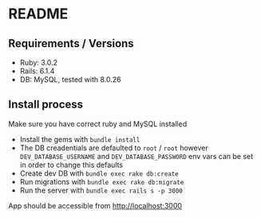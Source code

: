 # README

## Requirements / Versions

- Ruby: 3.0.2
- Rails: 6.1.4
- DB: MySQL, tested with 8.0.26

## Install process

Make sure you have correct ruby and MySQL installed

- Install the gems with `bundle install`
- The DB creadentials are defaulted to `root` / `root` however `DEV_DATABASE_USERNAME` and `DEV_DATABASE_PASSWORD` env vars can be set in order to change this defaults
- Create dev DB with `bundle exec rake db:create`
- Run migrations with `bundle exec rake db:migrate`
- Run the server with `bundle exec rails s -p 3000`

App should be accessible from [http://localhost:3000](http://localhost:3000)
